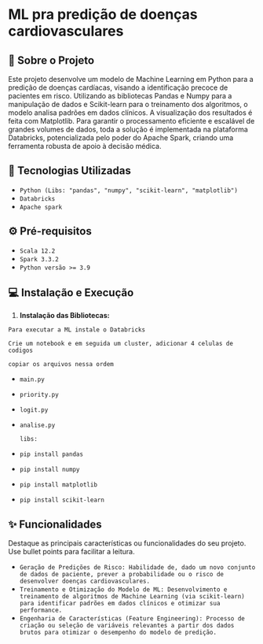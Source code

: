 # ML pra predição de doenças cardiovasculares

## 📝 Sobre o Projeto

Este projeto desenvolve um modelo de Machine Learning em Python para a predição de doenças cardíacas, visando a identificação precoce de pacientes em risco.
Utilizando as bibliotecas Pandas e Numpy para a manipulação de dados e Scikit-learn para o treinamento dos algoritmos, o modelo analisa padrões em dados clínicos. A visualização dos resultados é feita com Matplotlib. Para garantir o processamento eficiente e escalável de grandes volumes de dados, toda a solução é implementada na plataforma Databricks, potencializada pelo poder do Apache Spark, criando uma ferramenta robusta de apoio à decisão médica.

## 🚀 Tecnologias Utilizadas
* `Python (Libs: "pandas", "numpy", "scikit-learn", "matplotlib")`
* `Databricks`
* `Apache spark`

## ⚙️ Pré-requisitos
* `Scala 12.2`
* `Spark 3.3.2`
* `Python versão >= 3.9`

## 💻 Instalação e Execução
1.  **Instalação das Bibliotecas:**
   
`Para executar a ML instale o Databricks`

`Crie um notebook e em seguida um cluster, adicionar 4 celulas de codigos`

`copiar os arquivos nessa ordem `

* `main.py`
* `priority.py`
* `logit.py`
* `analise.py`

  `libs:`
  
* `pip install pandas`
* `pip install numpy`
* `pip install matplotlib`
* `pip install scikit-learn`
   

## ✨ Funcionalidades
Destaque as principais características ou funcionalidades do seu projeto. Use bullet points para facilitar a leitura.

* `Geração de Predições de Risco: Habilidade de, dado um novo conjunto de dados de paciente, prever a probabilidade ou o risco de desenvolver doenças cardiovasculares.`
* `Treinamento e Otimização do Modelo de ML: Desenvolvimento e treinamento de algoritmos de Machine Learning (via scikit-learn) para identificar padrões em dados clínicos e otimizar sua performance.`
* `Engenharia de Características (Feature Engineering): Processo de criação ou seleção de variáveis relevantes a partir dos dados brutos para otimizar o desempenho do modelo de predição.`
